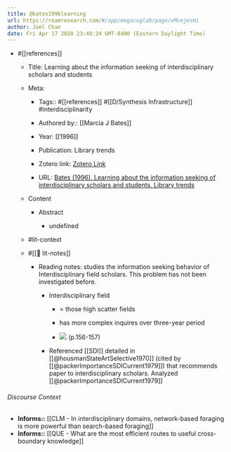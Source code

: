 ```yaml
---
title: @bates1996learning
url: https://roamresearch.com/#/app/megacoglab/page/vMcejesHi
author: Joel Chan
date: Fri Apr 17 2020 23:48:24 GMT-0400 (Eastern Daylight Time)
---
```


- #[[references]]

    - Title: Learning about the information seeking of interdisciplinary scholars and students

    - Meta:

        - Tags:: #[[references]] #[[D/Synthesis Infrastructure]] #interdisciplinarity

        - Authored by:: [[Marcia J Bates]]

        - Year: [[1996]]

        - Publication: Library trends

        - Zotero link: [Zotero Link](zotero://select/items/1_ZUU93F8Y)

        - URL: [Bates (1996). Learning about the information seeking of interdisciplinary scholars and students. Library trends](undefined)

    - Content

        - Abstract

            - undefined

    - #lit-context

    - #[[📝 lit-notes]]

        - Reading notes: studies the information seeking behavior of Interdisciplinary field  scholars. This problem has not been investigated before.

            - Interdisciplinary field

                - = those high scatter fields

                - has more complex inquires over three-year period

                - ![](https://firebasestorage.googleapis.com/v0/b/firescript-577a2.appspot.com/o/imgs%2Fapp%2Fmegacoglab%2FhvNc2O4LzR.png?alt=media&token=56022b49-fa0f-44ed-85f7-32ab54852fe2) (p.156-157)

            - Referenced [[SDI]] detailed in [[@housmanStateArtSelective1970]] (cited by [[@packerImportanceSDICurrent1979]]) that recommends paper to interdisciplinary scholars. Analyzed [[@packerImportanceSDICurrent1979]]

###### Discourse Context

- **Informs::** [[CLM - In interdisciplinary domains, network-based foraging is more powerful than search-based foraging]]
- **Informs::** [[QUE - What are the most efficient routes to useful cross-boundary knowledge]]
